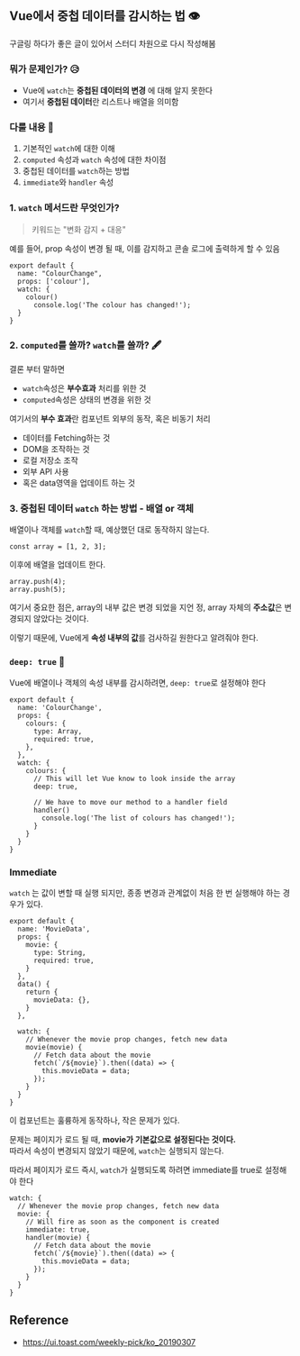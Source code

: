 ## Vue에서 중첩 데이터를 감시하는 법 👁️

구글링 하다가 좋은 글이 있어서 스터디 차원으로 다시 작성해봄

### 뭐가 문제인가? 😥

- Vue에 `watch`는 **중첩된 데이터의 변경** 에 대해 알지 못한다
- 여기서 **중첩된 데이터**란 리스트나 배열을 의미함

### 다룰 내용 🔖

1. 기본적인 `watch`에 대한 이해
2. `computed` 속성과 `watch` 속성에 대한 차이점
3. 중첩된 데이터를 `watch`하는 방법
4. `immediate`와 `handler` 속성

### 1. `watch` 메서드란 무엇인가?

> 키워드는 "변화 감지 + 대응"

예를 들어, prop 속성이 변경 될 때, 이를 감지하고 콘솔 로그에 출력하게 할 수 있음

```
export default {
  name: "ColourChange",
  props: ['colour'],
  watch: {
    colour()
      console.log('The colour has changed!');
  }
}
```

### 2. `computed`를 쓸까? `watch`를 쓸까? 🖋️

결론 부터 말하면

- `watch`속성은 **부수효과** 처리를 위한 것
- `computed`속성은 상태의 변경을 위한 것

여기서의 **부수 효과**란 컴포넌트 외부의 동작, 혹은 비동기 처리

- 데이터를 Fetching하는 것
- DOM을 조작하는 것
- 로컬 저장소 조작
- 외부 API 사용
- 혹은 data영역을 업데이트 하는 것

### 3. 중첩된 데이터 `watch` 하는 방법 - 배열 or 객체

배열이나 객체를 `watch`할 때, 예상했던 대로 동작하지 않는다.

```
const array = [1, 2, 3];
```

이후에 배열을 업데이트 한다.

```
array.push(4);
array.push(5);
```

여기서 중요한 점은, array의 내부 값은 변경 되었을 지언 정, array 자체의 **주소값**은 변경되지 않았다는 것이다.

이렇기 때문에, Vue에게 **속성 내부의 값**를 검사하길 원한다고 알려줘야 한다.

### `deep: true` 🤿

Vue에 배열이나 객체의 속성 내부를 감시하려면, `deep: true`로 설정해야 한다

```
export default {
  name: 'ColourChange',
  props: {
    colours: {
      type: Array,
      required: true,
    },
  },
  watch: {
    colours: {
      // This will let Vue know to look inside the array
      deep: true,

      // We have to move our method to a handler field
      handler()
        console.log('The list of colours has changed!');
      }
    }
  }
}
```

### Immediate

`watch` 는 값이 변할 때 실행 되지만, 종종 변경과 관계없이 처음 한 번 실행해야 하는 경우가 있다.

```
export default {
  name: 'MovieData',
  props: {
    movie: {
      type: String,
      required: true,
    }
  },
  data() {
    return {
      movieData: {},
    }
  },

  watch: {
    // Whenever the movie prop changes, fetch new data
    movie(movie) {
      // Fetch data about the movie
      fetch(`/${movie}`).then((data) => {
        this.movieData = data;
      });
    }
  }
}
```

이 컴포넌트는 훌륭하게 동작하나, 작은 문제가 있다.

문제는 페이지가 로드 될 때, **movie가 기본값으로 설정된다는 것이다.**  
따라서 속성이 변경되지 않았기 때문에, `watch`는 실행되지 않는다.

따라서 페이지가 로드 즉시, `watch`가 실행되도록 하려면 immediate를 true로 설정해야 한다

```
watch: {
  // Whenever the movie prop changes, fetch new data
  movie: {
    // Will fire as soon as the component is created
    immediate: true,
    handler(movie) {
      // Fetch data about the movie
      fetch(`/${movie}`).then((data) => {
        this.movieData = data;
      });
    }
  }
}
```

## Reference

- https://ui.toast.com/weekly-pick/ko_20190307
